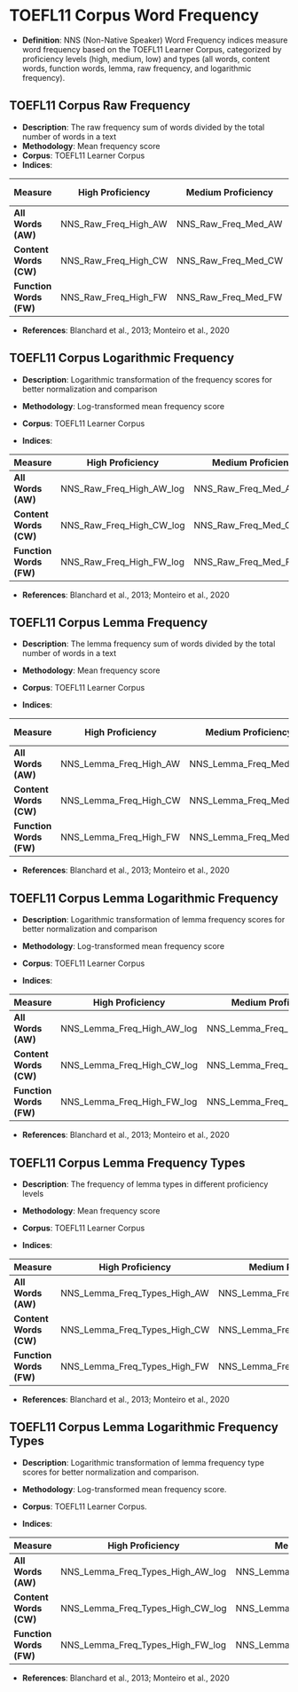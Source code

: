 # TOEFL11 Corpus Word Frequency

- **Definition**: NNS (Non-Native Speaker) Word Frequency indices measure word frequency based on the TOEFL11 Learner Corpus, categorized by proficiency levels (high, medium, low) and types (all words, content words, function words, lemma, raw frequency, and logarithmic frequency).

## TOEFL11 Corpus Raw Frequency
- **Description**: The raw frequency sum of words divided by the total number of words in a text
- **Methodology**: Mean frequency score
- **Corpus**: TOEFL11 Learner Corpus
- **Indices**:

| Measure | High Proficiency | Medium Proficiency | Low Proficiency | WC (All Proficiency Levels) |
|----------|----------------|-------------------|----------------|---------------------------|
| **All Words (AW)** | NNS_Raw_Freq_High_AW | NNS_Raw_Freq_Med_AW | NNS_Raw_Freq_Low_AW | NNS_Raw_Freq_WC_AW |
| **Content Words (CW)** | NNS_Raw_Freq_High_CW | NNS_Raw_Freq_Med_CW | NNS_Raw_Freq_Low_CW | NNS_Raw_Freq_WC_CW |
| **Function Words (FW)** | NNS_Raw_Freq_High_FW | NNS_Raw_Freq_Med_FW | NNS_Raw_Freq_Low_FW | NNS_Raw_Freq_WC_FW |

- **References**: Blanchard et al., 2013; Monteiro et al., 2020

## TOEFL11 Corpus Logarithmic Frequency
- **Description**: Logarithmic transformation of the frequency scores for better normalization and comparison
- **Methodology**: Log-transformed mean frequency score
- **Corpus**: TOEFL11 Learner Corpus

- **Indices**:

| Measure | High Proficiency | Medium Proficiency | Low Proficiency | WC (All Proficiency Levels) |
|----------|----------------|-------------------|----------------|---------------------------|
| **All Words (AW)** | NNS_Raw_Freq_High_AW_log | NNS_Raw_Freq_Med_AW_log | NNS_Raw_Freq_Low_AW_log | NNS_Raw_Freq_WC_AW_log |
| **Content Words (CW)** | NNS_Raw_Freq_High_CW_log | NNS_Raw_Freq_Med_CW_log | NNS_Raw_Freq_Low_CW_log | NNS_Raw_Freq_WC_CW_log |
| **Function Words (FW)** | NNS_Raw_Freq_High_FW_log | NNS_Raw_Freq_Med_FW_log | NNS_Raw_Freq_Low_FW_log | NNS_Raw_Freq_WC_FW_log |

- **References**: Blanchard et al., 2013; Monteiro et al., 2020

## TOEFL11 Corpus Lemma Frequency
- **Description**: The lemma frequency sum of words divided by the total number of words in a text
- **Methodology**: Mean frequency score
- **Corpus**: TOEFL11 Learner Corpus

- **Indices**:

| Measure | High Proficiency | Medium Proficiency | Low Proficiency | WC (All Proficiency Levels) |
|----------|----------------|-------------------|----------------|---------------------------|
| **All Words (AW)** | NNS_Lemma_Freq_High_AW | NNS_Lemma_Freq_Med_AW | NNS_Lemma_Freq_Low_AW | NNS_Lemma_Freq_WC_AW |
| **Content Words (CW)** | NNS_Lemma_Freq_High_CW | NNS_Lemma_Freq_Med_CW | NNS_Lemma_Freq_Low_CW | NNS_Lemma_Freq_WC_CW |
| **Function Words (FW)** | NNS_Lemma_Freq_High_FW | NNS_Lemma_Freq_Med_FW | NNS_Lemma_Freq_Low_FW | NNS_Lemma_Freq_WC_FW |

- **References**: Blanchard et al., 2013; Monteiro et al., 2020

## TOEFL11 Corpus Lemma Logarithmic Frequency
- **Description**: Logarithmic transformation of lemma frequency scores for better normalization and comparison
- **Methodology**: Log-transformed mean frequency score
- **Corpus**: TOEFL11 Learner Corpus

- **Indices**:

| Measure | High Proficiency | Medium Proficiency | Low Proficiency | WC (All Proficiency Levels) |
|----------|----------------|-------------------|----------------|---------------------------|
| **All Words (AW)** | NNS_Lemma_Freq_High_AW_log | NNS_Lemma_Freq_Med_AW_log | NNS_Lemma_Freq_Low_AW_log | NNS_Lemma_Freq_WC_AW_log |
| **Content Words (CW)** | NNS_Lemma_Freq_High_CW_log | NNS_Lemma_Freq_Med_CW_log | NNS_Lemma_Freq_Low_CW_log | NNS_Lemma_Freq_WC_CW_log |
| **Function Words (FW)** | NNS_Lemma_Freq_High_FW_log | NNS_Lemma_Freq_Med_FW_log | NNS_Lemma_Freq_Low_FW_log | NNS_Lemma_Freq_WC_FW_log |

- **References**: Blanchard et al., 2013; Monteiro et al., 2020

## TOEFL11 Corpus Lemma Frequency Types
- **Description**: The frequency of lemma types in different proficiency levels
- **Methodology**: Mean frequency score
- **Corpus**: TOEFL11 Learner Corpus

- **Indices**:

| Measure | High Proficiency | Medium Proficiency | Low Proficiency | WC (All Proficiency Levels) |
|----------|----------------|-------------------|----------------|---------------------------|
| **All Words (AW)** | NNS_Lemma_Freq_Types_High_AW | NNS_Lemma_Freq_Types_Med_AW | NNS_Lemma_Freq_Types_Low_AW | NNS_Lemma_Freq_Types_WC_AW |
| **Content Words (CW)** | NNS_Lemma_Freq_Types_High_CW | NNS_Lemma_Freq_Types_Med_CW | NNS_Lemma_Freq_Types_Low_CW | NNS_Lemma_Freq_Types_WC_CW |
| **Function Words (FW)** | NNS_Lemma_Freq_Types_High_FW | NNS_Lemma_Freq_Types_Med_FW | NNS_Lemma_Freq_Types_Low_FW | NNS_Lemma_Freq_Types_WC_FW |

- **References**: Blanchard et al., 2013; Monteiro et al., 2020

## TOEFL11 Corpus Lemma Logarithmic Frequency Types

- **Description**: Logarithmic transformation of lemma frequency type scores for better normalization and comparison.
- **Methodology**: Log-transformed mean frequency score.
- **Corpus**: TOEFL11 Learner Corpus.

- **Indices**:

| Measure | High Proficiency | Medium Proficiency | Low Proficiency | WC (All Proficiency Levels) |
|----------|----------------|-------------------|----------------|---------------------------|
| **All Words (AW)** | NNS_Lemma_Freq_Types_High_AW_log | NNS_Lemma_Freq_Types_Med_AW_log | NNS_Lemma_Freq_Types_Low_AW_log | NNS_Lemma_Freq_Types_WC_AW_log |
| **Content Words (CW)** | NNS_Lemma_Freq_Types_High_CW_log | NNS_Lemma_Freq_Types_Med_CW_log | NNS_Lemma_Freq_Types_Low_CW_log | NNS_Lemma_Freq_Types_WC_CW_log |
| **Function Words (FW)** | NNS_Lemma_Freq_Types_High_FW_log | NNS_Lemma_Freq_Types_Med_FW_log | NNS_Lemma_Freq_Types_Low_FW_log | NNS_Lemma_Freq_Types_WC_FW_log |

- **References**: Blanchard et al., 2013; Monteiro et al., 2020



